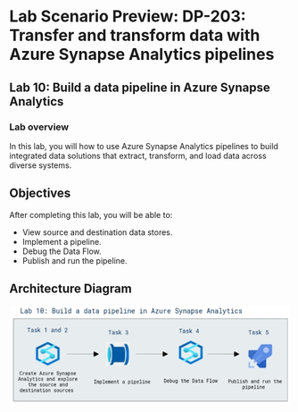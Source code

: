 # Lab Scenario Preview: DP-203: Transfer and transform data with Azure Synapse Analytics pipelines


## Lab 10: Build a data pipeline in Azure Synapse Analytics

### Lab overview

In this lab, you will how to use Azure Synapse Analytics pipelines to build integrated data solutions that extract, transform, and load data across diverse systems.


## Objectives
  
After completing this lab, you will be able to:

- View source and destination data stores.
- Implement a pipeline.
- Debug the Data Flow.
- Publish and run the pipeline.

## Architecture Diagram

   ![Azure portal with a cloud shell pane](./media/lab10.png)

